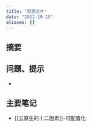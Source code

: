 ```yaml
---
title: "配置文件"
date: "2022-10-19"
aliases: []
---
```

## 摘要


## 问题、提示
-  

## 主要笔记
-  [[云原生的十二因素]]-可配置化


